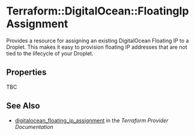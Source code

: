 # Terraform::DigitalOcean::FloatingIpAssignment

Provides a resource for assigning an existing DigitalOcean Floating IP to a Droplet. This
makes it easy to provision floating IP addresses that are not tied to the lifecycle of your
Droplet.

## Properties

TBC

## See Also

* [digitalocean_floating_ip_assignment](https://www.terraform.io/docs/providers/digitalocean/r/floating_ip_assignment.html) in the _Terraform Provider Documentation_